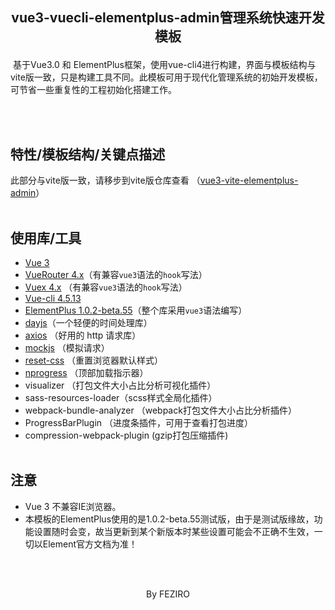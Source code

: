

## <p align=center>vue3-vuecli-elementplus-admin管理系统快速开发模板</p>
​ 基于Vue3.0 和 ElementPlus框架，使用vue-cli4进行构建，界面与模板结构与vite版一致，只是构建工具不同。此模板可用于现代化管理系统的初始开发模板，可节省一些重复性的工程初始化搭建工作。

<br>
<br>

## 特性/模板结构/关键点描述
  此部分与vite版一致，请移步到vite版仓库查看
  （[vue3-vite-elementplus-admin](https://github.com/FEZIRO/vue3-vite-elementplus-admin)）
<br>
<br>

## 使用库/工具

- [Vue 3](https://v3.cn.vuejs.org/)
- [VueRouter 4.x](https://next.router.vuejs.org/zh/)（有兼容`vue3`语法的`hook`写法）
- [Vuex 4.x](https://next.vuex.vuejs.org/zh/index.html) （有兼容`vue3`语法的`hook`写法）
- [Vue-cli 4.5.13](https://cli.vuejs.org/zh/)
- [ElementPlus 1.0.2-beta.55](https://element-plus.org/#/zh-CN/component/space)（整个库采用`vue3`语法编写）
- [dayjs](https://github.com/iamkun/dayjs)（一个轻便的时间处理库）
- [axios](http://www.axios-js.com/) （好用的 http 请求库）
- [mockjs](http://mockjs.com/) （模拟请求）
- [reset-css](https://www.npmjs.com/package/reset-css) （重置浏览器默认样式）
- [nprogress](https://ricostacruz.com/nprogress/) （顶部加载指示器）
- visualizer （打包文件大小占比分析可视化插件）
- sass-resources-loader（scss样式全局化插件）
- webpack-bundle-analyzer （webpack打包文件大小占比分析插件）
- ProgressBarPlugin （进度条插件，可用于查看打包进度）
- compression-webpack-plugin (gzip打包压缩插件)
  <br>
  <br>

## 注意

- Vue 3 不兼容IE浏览器。
- 本模板的ElementPlus使用的是1.0.2-beta.55测试版，由于是测试版缘故，功能设置随时会变，故当更新到某个新版本时某些设置可能会不正确不生效，一切以Element官方文档为准！
<br>
<br>
<p align=center>By FEZIRO </p>